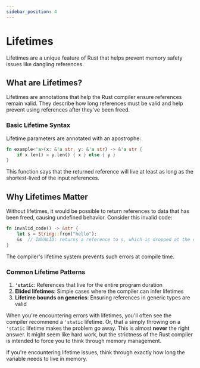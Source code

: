 ```yaml
---
sidebar_position: 4
---
```


# Lifetimes

Lifetimes are a unique feature of Rust that helps prevent memory safety issues like dangling references.

## What are Lifetimes?

Lifetimes are annotations that help the Rust compiler ensure references remain valid. They describe how long references must be valid and help prevent using references after they've been freed.

### Basic Lifetime Syntax

Lifetime parameters are annotated with an apostrophe:

```rust showLineNumbers
fn example<'a>(x: &'a str, y: &'a str) -> &'a str {
    if x.len() > y.len() { x } else { y }
}
```

This function says that the returned reference will live at least as long as the shortest-lived of the input references.

## Why Lifetimes Matter

Without lifetimes, it would be possible to return references to data that has been freed, causing undefined behavior. Consider this invalid code:

```rust showLineNumbers
fn invalid_code() -> &str {
    let s = String::from("hello");
    &s  // INVALID: returns a reference to s, which is dropped at the end of the function
}
```

The compiler's lifetime system prevents such errors at compile time.

### Common Lifetime Patterns

1. **`'static`**: References that live for the entire program duration
2. **Elided lifetimes**: Simple cases where the compiler can infer lifetimes
3. **Lifetime bounds on generics**: Ensuring references in generic types are valid

When you're encountering errors with lifetimes, you'll often see the compiler recommend a `'static` lifetime. Or, that a simply throwing on a `'static` lifetime makes the problem go away. This is almost **never** the right answer. It might seem like hard work, but the strictness of the Rust compiler is intended to force you to think through memory management.

If you're encountering lifetime issues, think through exactly how long the variable needs to live in memory.
